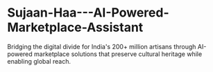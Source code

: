 # Sujaan-Haa---AI-Powered-Marketplace-Assistant
Bridging the digital divide for India's 200+ million artisans through AI-powered marketplace solutions that preserve cultural heritage while enabling global reach. 
